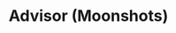 ---
firstname: "Sharvani"
lastname: "Jha"
title: "Advisor (Moonshots)"
group: "board"
img: sharvani.png
---